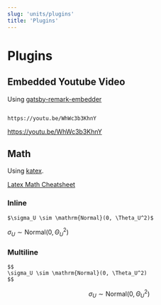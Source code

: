 ```yaml
---
slug: 'units/plugins'
title: 'Plugins'
---
```


# Plugins

## Embedded Youtube Video

Using [gatsby-remark-embedder](https://github.com/MichaelDeBoey/gatsby-remark-embedder)

```

https://youtu.be/WhWc3b3KhnY

```

https://youtu.be/WhWc3b3KhnY

## Math

Using [katex](https://github.com/KaTeX/KaTeX).

[Latex Math Cheatsheet](https://users.dickinson.edu/~richesod/latex/latexcheatsheet.pdf)

### Inline

```
$\sigma_U \sim \mathrm{Normal}(0, \Theta_U^2)$
```

$\sigma_U \sim \mathrm{Normal}(0, \Theta_U^2)$

### Multiline

```
$$
\sigma_U \sim \mathrm{Normal}(0, \Theta_U^2)
$$
```

$$
\sigma_U \sim \mathrm{Normal}(0, \Theta_U^2)
$$
